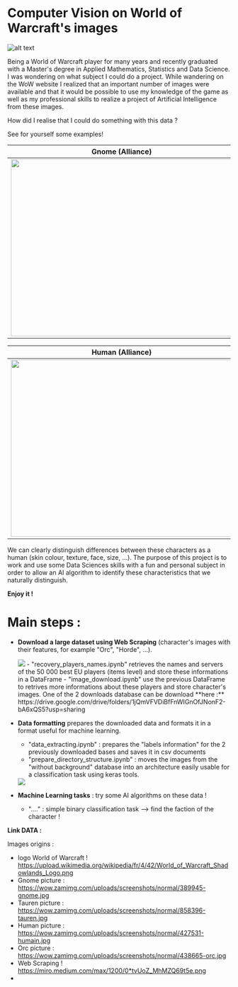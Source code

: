# Computer Vision on World of Warcraft's images

![alt text](https://upload.wikimedia.org/wikipedia/fr/4/42/World_of_Warcraft_Shadowlands_Logo.png)

Being a World of Warcraft player for many years and recently graduated with a Master's degree in Applied Mathematics, Statistics and Data Science. I was wondering on what subject I could do a project. 
While wandering on the WoW website I realized that an important number of images were available and that it would be possible to use my knowledge of the game as well as my professional skills to realize a project of Artificial Intelligence from these images.

How did I realise that I could do something with this data ? 

See for yourself some examples!



Gnome (Alliance)             |  Tauren (Horde)
:-------------------------:|:-------------------------:
<img src="https://wow.zamimg.com/uploads/screenshots/normal/389945-gnome.jpg" width="500" height="400">  |  <img src="https://wow.zamimg.com/uploads/screenshots/normal/858396-tauren.jpg" width="500" height="400"> 

Human (Alliance)             |   Orc (Horde)
:-------------------------:|:-------------------------:
<img src="https://wow.zamimg.com/uploads/screenshots/normal/427531-humain.jpg" width="500" height="400"> | <img src="https://wow.zamimg.com/uploads/screenshots/normal/438665-orc.jpg" width="500" height="400">

We can clearly distinguish differences between these characters as a human (skin colour, texture, face, size, ...). The purpose of this project is to work and use some Data Sciences skills with a fun and personal subject in order to allow an AI algorithm to identify these characteristics that we naturally distinguish.

**Enjoy it !**

 # Main steps :
 - **Download a large dataset using Web Scraping** (character's images with their features, for example "Orc", "Horde", ...). 
 
    <img src="https://miro.medium.com/max/1200/0*tvUoZ_MhMZQ69t5e.png">
    - "recovery_players_names.ipynb" retrieves the names and servers of the 50 000 best EU players (items level) and store these informations in a DataFrame
    - "image_download.ipynb" use the previous DataFrame to retrives more informations about these players and store character's images.
      One of the 2 downloads database can be download **here :** https://drive.google.com/drive/folders/1jQmVFVDiBfFnWIGnOfJNonF2-bA6xQS5?usp=sharing

 - **Data formatting** prepares the downloaded data and formats it in a format useful for machine learning.    
    - "data_extracting.ipynb" : prepares the "labels information" for the 2 previously downloaded bases and saves it in csv documents
    - "prepare_directory_structure.ipynb" : moves the images from the "without background" database into an architecture easily usable for a classification task using keras       tools. 
    
    <img src="https://scontent-mrs2-2.xx.fbcdn.net/v/t1.15752-9/129598791_1234404036944097_2302524932097460726_n.png?_nc_cat=102&ccb=2&_nc_sid=ae9488&_nc_ohc=gfD077toyaEAX8-j65e&_nc_ht=scontent-mrs2-2.xx&oh=95c6de9e868dba5d0b5def9ada468024&oe=5FEAEEDF">
   
 - **Machine Learning tasks** : try some AI algorithms on these data !
    - "...." : simple binary classification task --> find the faction of the character !
    
    
      





**Link DATA :** 

Images origins :
 - logo World of Warcraft ! https://upload.wikimedia.org/wikipedia/fr/4/42/World_of_Warcraft_Shadowlands_Logo.png
 - Gnome picture : https://wow.zamimg.com/uploads/screenshots/normal/389945-gnome.jpg
 - Tauren picture : https://wow.zamimg.com/uploads/screenshots/normal/858396-tauren.jpg
 - Human picture : https://wow.zamimg.com/uploads/screenshots/normal/427531-humain.jpg
 - Orc picture : https://wow.zamimg.com/uploads/screenshots/normal/438665-orc.jpg
 - Web Scraping ! https://miro.medium.com/max/1200/0*tvUoZ_MhMZQ69t5e.png
 - 
 
